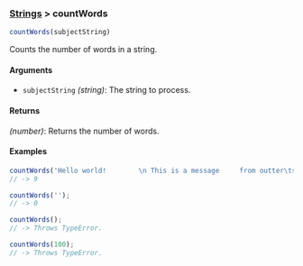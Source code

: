 ### [Strings](../) > countWords

```js
countWords(subjectString)
```

Counts the number of words in a string.

#### Arguments

- `subjectString` _(string)_: The string to process.

#### Returns

_(number)_: Returns the number of words.

#### Examples
```js
countWords('Hello world!        \n This is a message     from outter\tspace.');
// -> 9

countWords('');
// -> 0

countWords();
// -> Throws TypeError.

countWords(100);
// -> Throws TypeError.
```
